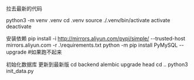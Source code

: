 拉去最新的代码

python3 -m venv .venv
cd .venv
source ./.venv/bin/activate
activate 
deactivate

安装依赖
pip install -i http://mirrors.aliyun.com/pypi/simple/ --trusted-host mirrors.aliyun.com -r .\requirements.txt
python -m pip install PyMySQL --upgrade #如果跑不起来

初始化数据库 更新到最新版
cd backend
alembic upgrade head
cd ..
python3 init_data.py